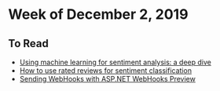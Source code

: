 # Week of December 2, 2019

## To Read

* [Using machine learning for sentiment analysis: a deep dive](https://algorithmia.com/blog/using-machine-learning-for-sentiment-analysis-a-deep-dive)
* [How to use rated reviews for sentiment classification](https://webhose.io/blog/api/how-to-use-rated-reviews-for-sentiment-classification/)
* [Sending WebHooks with ASP.NET WebHooks Preview](https://devblogs.microsoft.com/aspnet/sending-webhooks-with-asp-net-webhooks-preview/)
